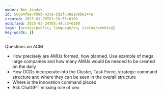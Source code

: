 ```yaml
---
owner: Ben Jendyk
id: 50664f0e-f89b-43ca-bd2f-38e109b8344e
created: 2025-01-29T01:10:55+0100
modified: 2025-03-24T05:44:33+0100
tags: [access/public, language/en, status/pending]
key-words: []
---
```


Questions on ACM

- How precisely are AMUs formed, how planned. Use example of mega large companies and how many AMUs would be needed to be created on the daily
- How OCDs incorporate into the Cluster, Task Force, strategic command structure and where they can be seen in the overall structure  
- Where is the innovation command placed 
- Ask ChatGPT missing role of ceo